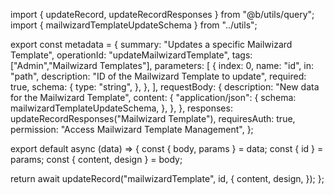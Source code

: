 import { updateRecord, updateRecordResponses } from "@b/utils/query";
import { mailwizardTemplateUpdateSchema } from "../utils";

export const metadata = {
  summary: "Updates a specific Mailwizard Template",
  operationId: "updateMailwizardTemplate",
  tags: ["Admin","Mailwizard Templates"],
  parameters: [
    {
      index: 0,
      name: "id",
      in: "path",
      description: "ID of the Mailwizard Template to update",
      required: true,
      schema: {
        type: "string",
      },
    },
  ],
  requestBody: {
    description: "New data for the Mailwizard Template",
    content: {
      "application/json": {
        schema: mailwizardTemplateUpdateSchema,
      },
    },
  },
  responses: updateRecordResponses("Mailwizard Template"),
  requiresAuth: true,
  permission: "Access Mailwizard Template Management",
};

export default async (data) => {
  const { body, params } = data;
  const { id } = params;
  const { content, design } = body;

  return await updateRecord("mailwizardTemplate", id, {
    content,
    design,
  });
};
